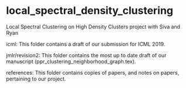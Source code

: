 # local_spectral_density_clustering
Local Spectral Clustering on High Density Clusters project with Siva and Ryan

icml: This folder contains a draft of our submission for ICML 2019.

jmlr/revision2: This folder contains the most up to date draft of our manuscript (ppr_clustering_neighborhood_graph.tex).

references: This folder contains copies of papers, and notes on papers, pertaining to our project. 
